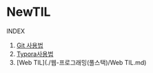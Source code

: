 # NewTIL
INDEX

1. [Git 사용법](./Git-사용법.md)
2. [Typora사용법](./Typora사용법.md)
3. [Web TIL](./웹-프로그래밍(풀스택)/Web TIL.md)